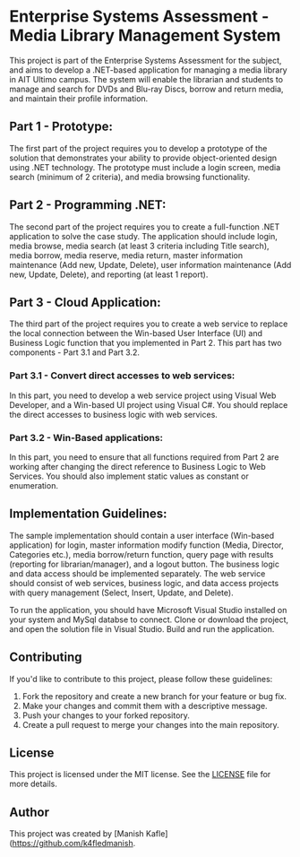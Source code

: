 # Enterprise Systems Assessment - Media Library Management System

This project is part of the Enterprise Systems Assessment for the subject, and aims to develop a .NET-based application for managing a media library in AIT Ultimo campus. The system will enable the librarian and students to manage and search for DVDs and Blu-ray Discs, borrow and return media, and maintain their profile information.

## Part 1 - Prototype:
The first part of the project requires you to develop a prototype of the solution that demonstrates your ability to provide object-oriented design using .NET technology. The prototype must include a login screen, media search (minimum of 2 criteria), and media browsing functionality.

## Part 2 - Programming .NET:
The second part of the project requires you to create a full-function .NET application to solve the case study. The application should include login, media browse, media search (at least 3 criteria including Title search), media borrow, media reserve, media return, master information maintenance (Add new, Update, Delete), user information maintenance (Add new, Update, Delete), and reporting (at least 1 report).

## Part 3 - Cloud Application:
The third part of the project requires you to create a web service to replace the local connection between the Win-based User Interface (UI) and Business Logic function that you implemented in Part 2. This part has two components - Part 3.1 and Part 3.2.

### Part 3.1 - Convert direct accesses to web services:
In this part, you need to develop a web service project using Visual Web Developer, and a Win-based UI project using Visual C#. You should replace the direct accesses to business logic with web services.

### Part 3.2 - Win-Based applications:
In this part, you need to ensure that all functions required from Part 2 are working after changing the direct reference to Business Logic to Web Services. You should also implement static values as constant or enumeration.

## Implementation Guidelines:
The sample implementation should contain a user interface (Win-based application) for login, master information modify function (Media, Director, Categories etc.), media borrow/return function, query page with results (reporting for librarian/manager), and a logout button. The business logic and data access should be implemented separately. The web service should consist of web services, business logic, and data access projects with query management (Select, Insert, Update, and Delete).

To run the application, you should have Microsoft Visual Studio installed on your system and MySql databse to connect. Clone or download the project, and open the solution file in Visual Studio. Build and run the application.

## Contributing

If you'd like to contribute to this project, please follow these guidelines:

1. Fork the repository and create a new branch for your feature or bug fix.
2. Make your changes and commit them with a descriptive message.
3. Push your changes to your forked repository.
4. Create a pull request to merge your changes into the main repository.

## License

This project is licensed under the MIT license. See the [LICENSE](LICENSE) file for more details.

## Author

This project was created by [Manish Kafle](https://github.com/k4fledmanish.
